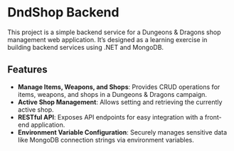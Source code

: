 # DndShop Backend

This project is a simple backend service for a Dungeons & Dragons shop management web application. It’s designed as a learning exercise in building backend services using .NET and MongoDB.

## Features

- **Manage Items, Weapons, and Shops**: Provides CRUD operations for items, weapons, and shops in a Dungeons & Dragons campaign.
- **Active Shop Management**: Allows setting and retrieving the currently active shop.
- **RESTful API**: Exposes API endpoints for easy integration with a front-end application.
- **Environment Variable Configuration**: Securely manages sensitive data like MongoDB connection strings via environment variables.

